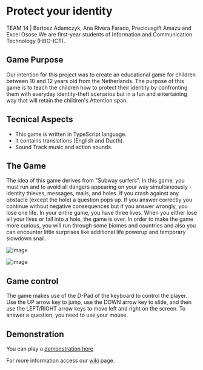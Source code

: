 # Protect your identity
TEAM 14 | Bartosz Adamczyk, Ana Rivera Faraco, Preciousgift Amazu and Excel Osose
We are first-year students of Information and Communication Technology (HBO-ICT). 

## Game Purpose
Our intention for this project was to create an educational game for children between 10 and 12 years old from the Netherlands. The purpose of this game is to teach the children how to protect their identity by confronting them with everyday identity-theft scenarios but in a fun and entertaining way that will retain the children's Attention span. 

## Tecnical Aspects
* This game is written in TypeScript language. 
* It contains translations (English and Ducth).
* Sound Track music and action sounds.

## The Game
The idea of this game derives from "Subway surfers". In this game, you must run and to avoid all dangers appearing on your way simultaneously - identity thieves, messages, mails, and holes. If you crash against any obstacle (except the hole) a question pops up. If you answer correctly you continue without negative consequences but if you answer wrongly, you lose one life. In your entire game, you have three lives. When you either lose all your lives or fall into a hole, the game is over. In order to make the game more curious, you will run through some biomes and countries and also you can encounter little surprises like additional life powerup and temporary slowdown snail.

![image](https://github.com/anafaraco01/oop-game/assets/112822443/6bb3e5ae-02c0-41a0-82e4-5a5000d445c1)

![image](https://github.com/anafaraco01/oop-game/assets/112822443/ba54710a-518a-46e7-90f4-f9fb358100d7)

## Game control
The game makes use of the D-Pad of the keyboard to control the player. Use the UP arrow key to jump, use the DOWN arrow key to slide, and then use the LEFT/RIGHT arrow keys to move left and right on the screen. To answer a question, you need to use your mouse.

## Demonstration
You can play a [demonstration here](https://anafaraco01.github.io/oop-game/)

For more information access our [wiki](https://github.com/anafaraco01/oop-game/wiki) page.
